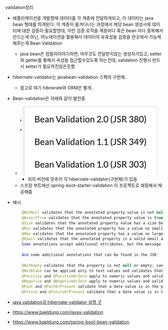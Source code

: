 validation정리
- 애플리케이션을 개발할때 데이터를 각 계층에 전달하게되고, 이 데이터는 java bean 형태를 띄게된다. 이 계층이 옮겨다니는 과정에서 해당 bean 생성시에 데이터에 대한 검증이 필요할텐데, 이런 검증 로직을 계층마다 혹은 bean 마다 중복해서 만드는게 아닌, 어노테이션을 활용해서 데이터의 유효성을 검증을 한곳에서 가능케 해주는게 Bean Validation
  - java bean은 엄밀히이야기하면, 아무것도 전달받지않는 생성자가있고, setter와 getter를 통해서 속성을 접근할수있도록 하는건데, validation 진행시 반드시 setter가 필요하진않은듯함
- hibernate-validator는 javabean-validation 스펙의 구현체..
  - 참고로 여기 hibnerate와 ORM은 별개..
- Bean-validation은 아래와 같이 발전중
  - ![](2023-05-12-11-51-06.png)
    - 위의 버전에 맞추어 각 hibernate-validator(구현체)가 있음
  - 스프링 부트에선 spring-boot-starter-validation 이 프로젝트로 래핑해서 제공해줌
  
- 예시
    ```java
        @NotNull validates that the annotated property value is not null.
        @AssertTrue validates that the annotated property value is true.
        @Size validates that the annotated property value has a size between the attributes min and max; can be applied to String, Collection, Map, and array properties.
        @Min validates that the annotated property has a value no smaller than the value attribute.
        @Max validates that the annotated property has a value no larger than the value attribute.
        @Email validates that the annotated property is a valid email address.
        Some annotations accept additional attributes, but the message attribute is common to all of them. This is the message that will usually be rendered when the value of the respective property fails validation.

        And some additional annotations that can be found in the JSR:

        @NotEmpty validates that the property is not null or empty; can be applied to String, Collection, Map or Array values.
        @NotBlank can be applied only to text values and validates that the property is not null or whitespace.
        @Positive and @PositiveOrZero apply to numeric values and validate that they are strictly positive, or positive including 0.
        @Negative and @NegativeOrZero apply to numeric values and validate that they are strictly negative, or negative including 0.
        @Past and @PastOrPresent validate that a date value is in the past or the past including the present; can be applied to date types including those added in Java 8.
        @Future and @FutureOrPresent validate that a date value is in the future, or in the future including the present.
    ```
- [java validation과 hibernate-validator 설명 굿](https://www.popit.kr/javabean-validation%EA%B3%BC-hibernate-validator-%EA%B7%B8%EB%A6%AC%EA%B3%A0-spring-boot/)
- https://www.baeldung.com/javax-validation
- https://www.baeldung.com/spring-boot-bean-validation